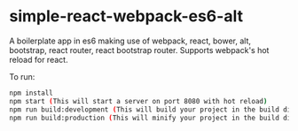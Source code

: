simple-react-webpack-es6-alt
=========
A boilerplate app in es6 making use of webpack, react, bower, alt, bootstrap, react router, react bootstrap router.
Supports webpack's hot reload for react.

To run:

```bash
npm install
npm start (This will start a server on port 8080 with hot reload)
npm run build:development (This will build your project in the build directory, you can run python -m SimpleHTTPServer to see the result)
npm run build:production (This will minify your project in the build directory, you can run python -m SimpleHTTPServer to see the result)
```
